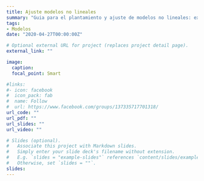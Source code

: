 ```yaml
---
title: Ajuste modelos no lineales
summary: "Guia para el plantamiento y ajuste de modelos no lineales: explicación y código para desarrollarlos"
tags:
- Modelos
date: "2020-04-27T00:00:00Z"

# Optional external URL for project (replaces project detail page).
external_link: ""

image:
  caption: 
  focal_point: Smart

#links:
#- icon: facebook
#  icon_pack: fab
#  name: Follow
#  url: https://www.facebook.com/groups/137335717701318/
url_code: ""
url_pdf: ""
url_slides: ""
url_video: ""

# Slides (optional).
#   Associate this project with Markdown slides.
#   Simply enter your slide deck's filename without extension.
#   E.g. `slides = "example-slides"` references `content/slides/example-slides.md`.
#   Otherwise, set `slides = ""`.
slides: 
---
```


